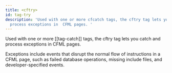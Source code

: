 ```yaml
---
title: <cftry>
id: tag-try
description: 'Used with one or more cfcatch tags, the cftry tag lets you catch and
  process exceptions in  CFML pages. '
---
```


Used with one or more [[tag-catch]] tags, the cftry tag lets you catch and process exceptions in  CFML pages.

Exceptions include events that disrupt the normal flow of instructions in a CFML page, such as failed database operations, missing include files, and developer-specified events.
